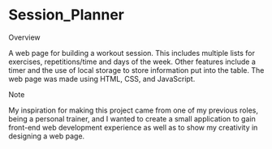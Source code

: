 # Session_Planner

Overview 

A web page for building a workout session. This includes multiple lists for exercises, repetitions/time and days of the week. Other features include a timer and the use of local storage to store information put into the table. The web page was made using HTML, CSS, and JavaScript.

Note 

My inspiration for making this project came from one of my previous roles, being a personal trainer, and I wanted to create a small application to gain front-end web development experience as well as to show my creativity in designing a web page.